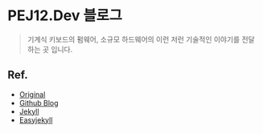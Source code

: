 # PEJ12.Dev 블로그

> 기계식 키보드의 펌웨어, 소규모 하드웨어의 이런 저런 기술적인 이야기를 전달하는 곳 입니다.

## Ref.

- [Original](https://github.com/sigmadream/gitblog-templates)
- [Github Blog](https://pages.github.com/)
- [Jekyll](https://jekyllrb.com/)
- [Easyjekyll](https://github.com/Halryang/jekyll-now)